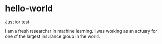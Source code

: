 # hello-world
Just for test

I am a fresh researcher in machine learning.
I was working as an actuary for one of the largest insurance group in the world.
